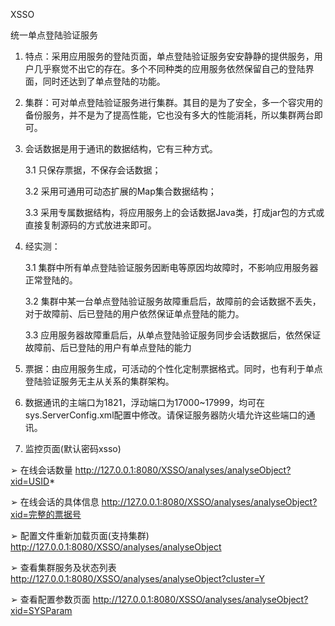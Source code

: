 XSSO

统一单点登陆验证服务



1. 特点：采用应用服务的登陆页面，单点登陆验证服务安安静静的提供服务，用户几乎察觉不出它的存在。多个不同种类的应用服务依然保留自己的登陆界面，同时还达到了单点登陆的功能。

2. 集群：可对单点登陆验证服务进行集群。其目的是为了安全，多一个容灾用的备份服务，并不是为了提高性能，它也没有多大的性能消耗，所以集群两台即可。

3. 会话数据是用于通讯的数据结构，它有三种方式。

   3.1 只保存票据，不保存会话数据；

   3.2 采用可通用可动态扩展的Map集合数据结构；

   3.3 采用专属数据结构，将应用服务上的会话数据Java类，打成jar包的方式或直接复制源码的方式放进来即可。


4. 经实测：

   3.1 集群中所有单点登陆验证服务因断电等原因均故障时，不影响应用服务器正常登陆的。

   3.2 集群中某一台单点登陆验证服务故障重启后，故障前的会话数据不丢失，对于故障前、后已登陆的用户依然保证单点登陆的能力。

   3.3 应用服务器故障重启后，从单点登陆验证服务同步会话数据后，依然保证故障前、后已登陆的用户有单点登陆的能力


5. 票据：由应用服务生成，可活动的个性化定制票据格式。同时，也有利于单点登陆验证服务无主从关系的集群架构。

6. 数据通讯的主端口为1821，浮动端口为17000~17999，均可在sys.ServerConfig.xml配置中修改。请保证服务器防火墙允许这些端口的通讯。

7. 监控页面(默认密码xsso)

➢ 在线会话数量 http://127.0.0.1:8080/XSSO/analyses/analyseObject?xid=USID*

➢ 在线会话的具体信息 http://127.0.0.1:8080/XSSO/analyses/analyseObject?xid=完整的票据号

➢ 配置文件重新加载页面(支持集群) http://127.0.0.1:8080/XSSO/analyses/analyseObject

➢ 查看集群服务及状态列表 http://127.0.0.1:8080/XSSO/analyses/analyseObject?cluster=Y

➢ 查看配置参数页面 http://127.0.0.1:8080/XSSO/analyses/analyseObject?xid=SYSParam
